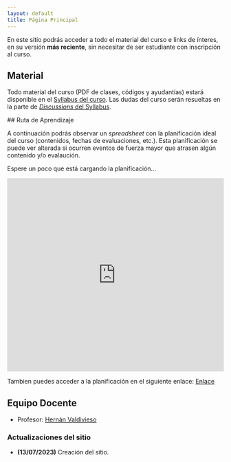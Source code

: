 ```yaml
---
layout: default
title: Página Principal
---
```


En este sitio podrás acceder a todo el material del curso e links de ínteres, en su versión **más reciente**, sin necesitar de ser estudiante con inscripción al curso.


## Material

Todo material del curso (PDF de clases, códigos y ayudantías) estará disponible en el [Syllabus del curso](https://github.com/PUC-Infovis/Syllabus-2024-1). Las dudas del curso serán resueltas en la parte de [_Discussions_ del Syllabus](https://github.com/PUC-Infovis/Syllabus-2024-1/discussions).

## Ruta de Aprendizaje

A continuación podrás observar un _spreadsheet_ con la planificación ideal del curso (contenidos, fechas de evaluaciones, etc.). Esta planificación se puede ver alterada si ocurren eventos de fuerza mayor que atrasen algún contenido y/o evalaución.

Espere un poco que está cargando la planificación...

<iframe src="https://docs.google.com/spreadsheets/d/e/2PACX-1vRIShAEy95eHVvVz7KRN4HVhdBLRs1LlzZq7DVEWxppnaeecjN0r-TAX1o84mBhQBQK1yMEmSM5BJvo/pubhtml?widget=true&amp;headers=false"  style="border: 0" width="100%" height="450"></iframe>


Tambien puedes acceder a la planificación en el siguiente enlace: [Enlace](https://docs.google.com/spreadsheets/d/e/2PACX-1vRIShAEy95eHVvVz7KRN4HVhdBLRs1LlzZq7DVEWxppnaeecjN0r-TAX1o84mBhQBQK1yMEmSM5BJvo/pubhtml)


## Equipo Docente

- Profesor: [Hernán Valdivieso](https://hernan4444.github.io/)


### Actualizaciones del sitio


- **(13/07/2023)** Creación del sitio.